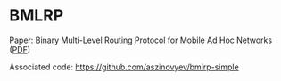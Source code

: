 # BMLRP
Paper: Binary Multi-Level Routing Protocol for Mobile Ad Hoc Networks ([PDF](https://github.com/aszinovyev/releases))

Associated code: https://github.com/aszinovyev/bmlrp-simple
